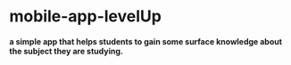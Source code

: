 ﻿# mobile-app-levelUp

####  a simple app that helps students to  gain some surface knowledge about the subject they are studying.

